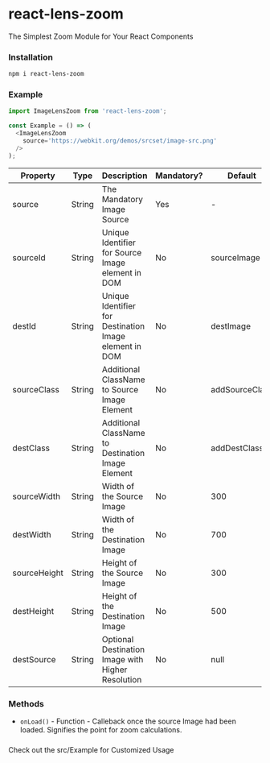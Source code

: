 
# react-lens-zoom

The Simplest Zoom Module for Your React Components

### Installation

```bash
npm i react-lens-zoom
```

### Example

```js
import ImageLensZoom from 'react-lens-zoom';

const Example = () => (
  <ImageLensZoom 
    source='https://webkit.org/demos/srcset/image-src.png'
  />
);
```

|    Property    | Type  |          Description          | Mandatory? | Default |
| -------------  | ----  |          -----------          | ---------- | -------
| source           | String | The Mandatory Image Source | Yes | -
| sourceId           | String | Unique Identifier for Source Image element in DOM | No | sourceImage
| destId           | String | Unique Identifier for Destination Image element in DOM | No | destImage
| sourceClass           | String | Additional ClassName to Source Image Element | No | addSourceClass
| destClass           | String | Additional ClassName to Destination Image Element | No | addDestClass
| sourceWidth           | String | Width of the Source Image | No | 300
| destWidth           | String | Width of the Destination Image | No | 700
| sourceHeight           | String | Height of the Source Image | No | 300
| destHeight           | String | Height of the Destination Image | No | 500
| destSource           | String | Optional Destination Image with Higher Resolution | No | null

### Methods
* `onLoad()`   - Function - Calleback once the source Image had been loaded. Signifies the point for zoom calculations.


###
Check out the src/Example for Customized Usage